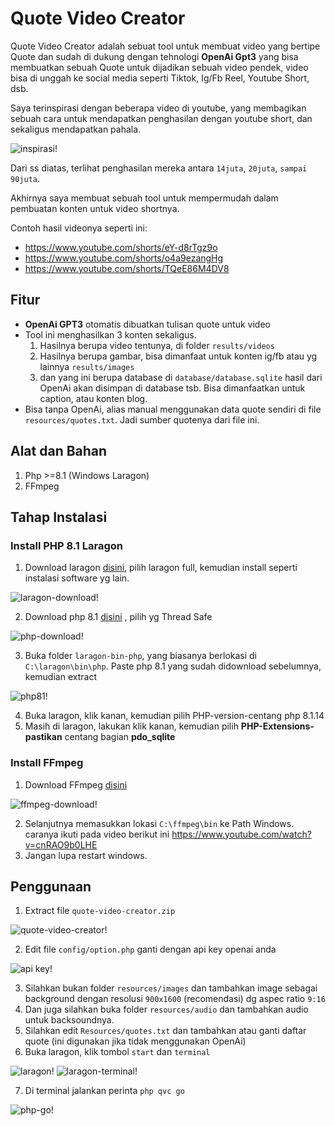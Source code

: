 # Quote Video Creator

Quote Video Creator adalah sebuat tool untuk membuat video yang bertipe Quote dan sudah di dukung dengan tehnologi **OpenAi Gpt3** yang bisa membuatkan sebuah Quote untuk dijadikan sebuah video pendek, video bisa di unggah ke social media seperti Tiktok, Ig/Fb Reel, Youtube Short, dsb.

Saya terinspirasi dengan beberapa video di youtube, yang membagikan sebuah cara untuk mendapatkan penghasilan dengan youtube short, dan sekaligus mendapatkan pahala.

![inspirasi!](https://github.com/nanosiacom/qvc-docs/blob/main/inspirasi.png "inspirasi")

Dari ss diatas, terlihat penghasilan mereka antara `14juta`, `20juta`, `sampai 90juta`. 

Akhirnya saya membuat sebuah tool untuk mempermudah dalam pembuatan konten untuk video shortnya.

Contoh hasil videonya seperti ini:
- https://www.youtube.com/shorts/eY-d8rTgz9o
- https://www.youtube.com/shorts/o4a9ezangHg
- https://www.youtube.com/shorts/TQeE86M4DV8

## Fitur

- **OpenAi GPT3** otomatis dibuatkan tulisan quote untuk video
- Tool ini menghasilkan 3 konten sekaligus.
  1. Hasilnya berupa video tentunya, di folder `results/videos`
  2. Hasilnya berupa gambar, bisa dimanfaat untuk konten ig/fb atau yg lainnya `results/images`
  3. dan yang ini berupa database di `database/database.sqlite` hasil dari OpenAi akan disimpan di database tsb. Bisa dimanfaatkan untuk caption, atau konten blog.
- Bisa tanpa OpenAi, alias manual menggunakan data quote sendiri di file `resources/quotes.txt`. Jadi sumber quotenya dari file ini.

## Alat dan Bahan
1. Php >=8.1 (Windows Laragon)
2. FFmpeg

## Tahap Instalasi

### Install PHP 8.1 Laragon
  1. Download laragon [disini](https://laragon.org/download/index.html), pilih laragon full, kemudian install seperti instalasi software yg lain.

![laragon-download!](https://github.com/nanosiacom/qvc-docs/blob/main/laragon-download.png "laragon-download")

  2. Download php 8.1 [disini](https://windows.php.net/download) , pilih yg Thread Safe

![php-download!](https://github.com/nanosiacom/qvc-docs/blob/main/php-download.png "php-download")

  3. Buka folder `laragon-bin-php`, yang biasanya berlokasi di `C:\laragon\bin\php`. Paste php 8.1 yang sudah didownload sebelumnya, kemudian extract
  
![php81!](https://github.com/nanosiacom/qvc-docs/blob/main/php81.png "php81")

  4. Buka laragon, klik kanan, kemudian pilih PHP-version-centang php 8.1.14
  5. Masih di laragon, lakukan klik kanan, kemudian pilih **PHP-Extensions-pastikan** centang bagian **pdo_sqlite**

### Install FFmpeg
  1. Download FFmpeg [disini](https://www.gyan.dev/ffmpeg/builds/)

![ffmpeg-download!](https://github.com/nanosiacom/qvc-docs/blob/main/ffmpeg-download.png "ffmpeg-download")

  2. Selanjutnya memasukkan lokasi `C:\ffmpeg\bin` ke Path Windows. caranya ikuti pada video berikut ini https://www.youtube.com/watch?v=cnRAO9b0LHE
  3. Jangan lupa restart windows.

## Penggunaan

 1. Extract file `quote-video-creator.zip` 

![quote-video-creator!](https://github.com/nanosiacom/qvc-docs/blob/main/qvc.png "quote-video-creator")

 2. Edit file `config/option.php` ganti dengan api key openai anda
 
![api key!](https://github.com/nanosiacom/qvc-docs/blob/main/api_key.png "api key")

 3. Silahkan bukan folder `resources/images` dan tambahkan image sebagai background dengan resolusi `900x1600` (recomendasi) dg aspec ratio `9:16`
 4. Dan juga silahkan buka folder `resources/audio` dan tambahkan audio untuk backsoundnya.
 5. Silahkan edit `Resources/quotes.txt` dan tambahkan atau ganti daftar quote (ini digunakan jika tidak menggunakan OpenAi)
 6. Buka laragon, klik tombol `start` dan `terminal`

![laragon!](https://github.com/nanosiacom/qvc-docs/blob/main/laragon.png "laragon")
![laragon-terminal!](https://github.com/nanosiacom/qvc-docs/blob/main/laragon-terminal.png "laragon-terminal")

 7. Di terminal jalankan perinta `php qvc go`

![php-go!](https://github.com/nanosiacom/qvc-docs/blob/main/php-go.png "php-go")
